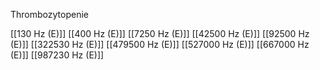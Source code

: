 Thrombozytopenie

[[130 Hz (E)]]
[[400 Hz (E)]]
[[7250 Hz (E)]]
[[42500 Hz (E)]]
[[92500 Hz (E)]]
[[322530 Hz (E)]]
[[479500 Hz (E)]]
[[527000 Hz (E)]]
[[667000 Hz (E)]]
[[987230 Hz (E)]]